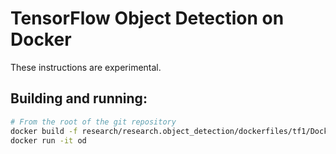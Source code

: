 # TensorFlow Object Detection on Docker

These instructions are experimental.

## Building and running:

```bash
# From the root of the git repository
docker build -f research/research.object_detection/dockerfiles/tf1/Dockerfile -t od .
docker run -it od
```
